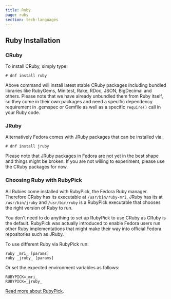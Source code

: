 ```yaml
---
title: Ruby
page: ruby
section: tech-languages
---
```


## Ruby Installation

### CRuby

To install CRuby, simply type:

```
# dnf install ruby
```

Above command will install latest stable CRuby
packages including bundled libraries like RubyGems, Minitest, Rake,
RDoc, JSON, BigDecimal and others. Please note that we have
already unbundled them from Ruby itself, so they come in
their own packages and need a specific dependency requirement
in .gemspec or Gemfile as well as a specific `require()` call
in your Ruby code.

### JRuby

Alternatively Fedora comes with JRuby packages that can be installed via:

```
# dnf install jruby
```

Please note that JRuby packages in Fedora are not yet in the best shape
and things might be broken. If you are not willing to experiment, please use the CRuby packages for now.

### Choosing Ruby with RubyPick

All Rubies come installed with RubyPick, the Fedora Ruby manager. Therefore
CRuby has its executable at `/usr/bin/ruby-mri`, JRuby has its at
`/usr/bin/jruby` and `/usr/bin/ruby` is a RubyPick executable that chooses
the right version of Ruby to run.

You don't need to do anything to set up RubyPick to use CRuby as CRuby
is the default. RubyPick was actually introduced to enable Fedora users run other
Ruby implementations that might make their way into official Fedora repositories
such as JRuby.

To use different Ruby via RubyPick run:

```
ruby _mri_ [params]
ruby _jruby_ [params]
```

Or set the expected environment variables as follows:

```
RUBYPICK=_mri_
RUBYPICK=_jruby_
```

[Read more about RubyPick](https://github.com/fedora-ruby/rubypick).
